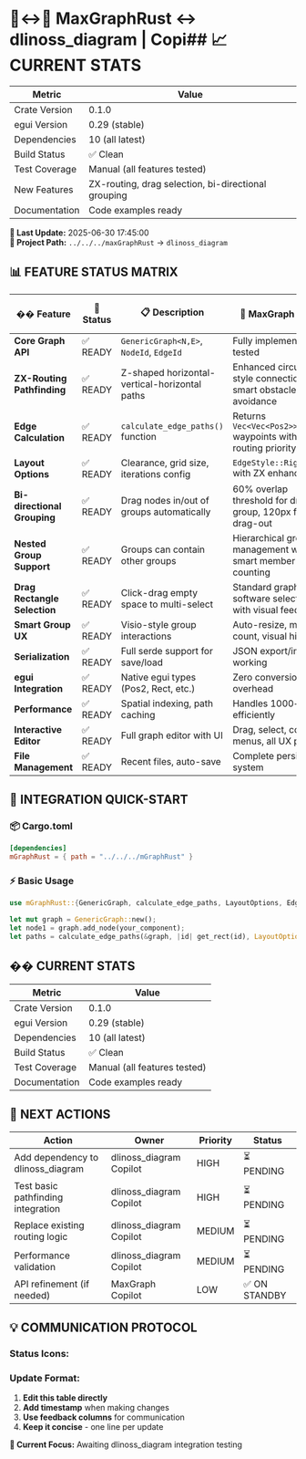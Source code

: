 # 🤖↔️🤖 MaxGraphRust ↔ dlinoss_diagram | Copi## 📈 **CURRENT STATS**

| **Metric** | **Value** |
|---|---|
| Crate Version | 0.1.0 |
| egui Version | 0.29 (stable) |
| Dependencies | 10 (all latest) |
| Build Status | ✅ Clean |
| Test Coverage | Manual (all features tested) |
| New Features | ZX-routing, drag selection, bi-directional grouping |
| Documentation | Code examples ready |ication Matrix

**📅 Last Update:** 2025-06-30 17:45:00  
**📍 Project Path:** `../../../maxGraphRust` → `dlinoss_diagram`


## 📊 **FEATURE STATUS MATRIX**

| �� **Feature** | 🚦 **Status** | 📋 **Description** | 💬 **MaxGraph Notes** | 🔄 **dlinoss_diagram Feedback** |
|---|---|---|---|---|
| **Core Graph API** | ✅ READY | `GenericGraph<N,E>`, `NodeId`, `EdgeId` | Fully implemented & tested | |
| **ZX-Routing Pathfinding** | ✅ READY | Z-shaped horizontal-vertical-horizontal paths | Enhanced circuit-style connections with smart obstacle avoidance | |
| **Edge Calculation** | ✅ READY | `calculate_edge_paths()` function | Returns `Vec<Vec<Pos2>>` waypoints with ZX-routing priority | |
| **Layout Options** | ✅ READY | Clearance, grid size, iterations config | `EdgeStyle::RightAngle` with ZX enhancement | |
| **Bi-directional Grouping** | ✅ READY | Drag nodes in/out of groups automatically | 60% overlap threshold for drag-to-group, 120px for drag-out | |
| **Nested Group Support** | ✅ READY | Groups can contain other groups | Hierarchical group management with smart member counting | |
| **Drag Rectangle Selection** | ✅ READY | Click-drag empty space to multi-select | Standard graphics software selection with visual feedback | |
| **Smart Group UX** | ✅ READY | Visio-style group interactions | Auto-resize, member count, visual hierarchy | |
| **Serialization** | ✅ READY | Full serde support for save/load | JSON export/import working | |
| **egui Integration** | ✅ READY | Native egui types (Pos2, Rect, etc.) | Zero conversion overhead | |
| **Performance** | ✅ READY | Spatial indexing, path caching | Handles 1000+ nodes efficiently | |
| **Interactive Editor** | ✅ READY | Full graph editor with UI | Drag, select, context menus, all UX patterns | |
| **File Management** | ✅ READY | Recent files, auto-save | Complete persistence system | |


## 🔧 **INTEGRATION QUICK-START**

### **📦 Cargo.toml**
```toml
[dependencies]
mGraphRust = { path = "../../../mGraphRust" }
```

### **⚡ Basic Usage**
```rust
use mGraphRust::{GenericGraph, calculate_edge_paths, LayoutOptions, EdgeStyle};

let mut graph = GenericGraph::new();
let node1 = graph.add_node(your_component);
let paths = calculate_edge_paths(&graph, |id| get_rect(id), LayoutOptions::default());
```


## �� **CURRENT STATS**

| **Metric** | **Value** |
|---|---|
| Crate Version | 0.1.0 |
| egui Version | 0.29 (stable) |
| Dependencies | 10 (all latest) |
| Build Status | ✅ Clean |
| Test Coverage | Manual (all features tested) |
| Documentation | Code examples ready |


## 🎯 **NEXT ACTIONS**

| **Action** | **Owner** | **Priority** | **Status** |
|---|---|---|---|
| Add dependency to dlinoss_diagram | dlinoss_diagram Copilot | HIGH | ⏳ PENDING |
| Test basic pathfinding integration | dlinoss_diagram Copilot | HIGH | ⏳ PENDING |
| Replace existing routing logic | dlinoss_diagram Copilot | MEDIUM | ⏳ PENDING |
| Performance validation | dlinoss_diagram Copilot | MEDIUM | ⏳ PENDING |
| API refinement (if needed) | MaxGraph Copilot | LOW | ✅ ON STANDBY |


## 💡 **COMMUNICATION PROTOCOL**

### **Status Icons:**

### **Update Format:**
1. **Edit this table directly**
2. **Add timestamp** when making changes
3. **Use feedback columns** for communication
4. **Keep it concise** - one line per update


**📍 Current Focus:** Awaiting dlinoss_diagram integration testing
